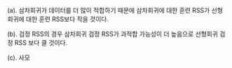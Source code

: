 (a). 삼차회귀가 데이터를 더 많이 적합하기 때문에 삼차회귀에 대한 훈련 RSS가 선형회귀에 대한 훈련 RSS보다 작을 것이다. 

(b). 검정 RSS의 경우 삼차회귀 검정 RSS가 과적합 가능성이 더 높음으로 선형회귀 검정 RSS 보다 클 것이다. 

(c). 사모